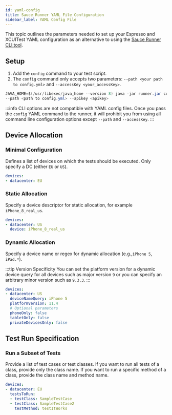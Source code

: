 ```yaml
---
id: yaml-config
title: Sauce Runner YAML File Configuration
sidebar_label: YAML Config File
---
```


This topic outlines the parameters needed to set up your Espresso and XCUITest YAML configuration as an alternative to using the [Sauce Runner CLI tool](/dev/cli/espresso-xcuitest).

## Setup

1. Add the `config` command to your test script.
2. The `config` command only accepts two parameters: `--path <your path to config.yml>` and `--accessKey <your_accessKey>`.

```java
JAVA_HOME=$(/usr/libexec/java_home --version 8) java -jar runner.jar config /
--path <path to config.yml> --apikey <apikey>
```

:::info
CLI options are not compatible with YAML config files. Once you pass the `config` YAML command to the runner, it will prohibit you from using all command line configuration options except `--path` and `--accessKey`.
:::

## Device Allocation

### Minimal Configuration

Defines a list of devices on which the tests should be executed. Only specify a DC (either `EU` or `US`).

```yaml
devices:
- datacenter: EU
```

### Static Allocation

Specify a device descriptor for static allocation, for example `iPhone_8_real_us`.

```yaml
devices:
- datacenter: US
  device: iPhone_8_real_us
```


### Dynamic Allocation

Specify a device name or regex for dynamic allocation (e.g.,`iPhone 5`, `iPad.*`).

:::tip Version Specificity
You can set the platform version for a dynamic device query for all devices such as major version `9` or you can specify an arbitrary minor version such as `9.3.3`.
:::

```yaml
devices:
- datacenter: US
  deviceNameQuery: iPhone 5
  platformVersion: 11.4
  # Optional parameters
  phoneOnly: false
  tabletOnly: false
  privateDevicesOnly: false
```

## Test Run Specification

### Run a Subset of Tests

Provide a list of test cases or test classes. If you want to run all tests of a class, provide only the class name. If you want to run a specific method of a class, provide the class name and method name.

```yaml
devices:
- datacenter: EU
  testsToRun:
  - testClass: SampleTestCase
  - testClass: SampleTestCase2
    testMethod: testItWorks
```
